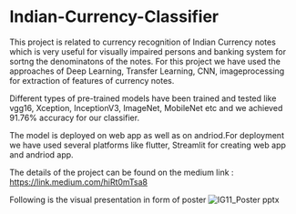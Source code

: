 # Indian-Currency-Classifier
This project is related to currency recognition of Indian Currency notes which is very useful for visually impaired persons and banking system for sortng the denominatons of the notes.
For this project we have used the approaches of Deep Learning, Transfer Learning, CNN, imageprocessing for extraction of features of currency notes. 

Different types of pre-trained models have been trained and tested like vgg16, Xception, InceptionV3, ImageNet, MobileNet etc and we achieved 91.76% accuracy for our classifier.

The model is deployed on web app as well as on andriod.For deployment we have used several platforms like flutter, Streamlit for creating web app and andriod app.

The details of the project can be found on the medium link : https://link.medium.com/hiRt0mTsa8

Following is the visual presentation in form of poster
![IG11_Poster pptx](https://user-images.githubusercontent.com/56076333/87700505-0af39e00-c7b4-11ea-9218-8035e8eb1fa7.jpg)

